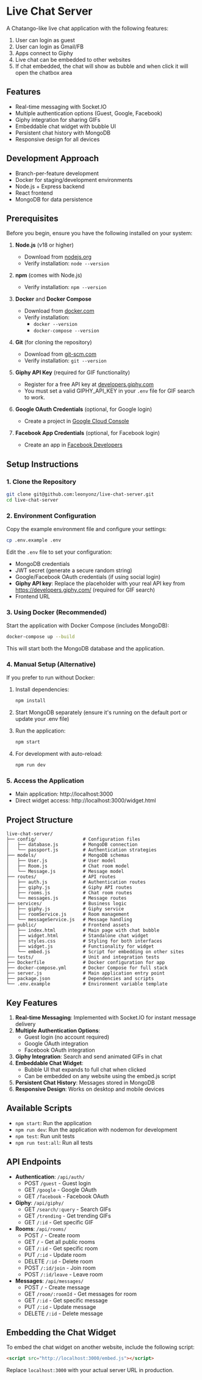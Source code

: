 # Live Chat Server

A Chatango-like live chat application with the following features:
1. User can login as guest
2. User can login as Gmail/FB
3. Apps connect to Giphy
4. Live chat can be embedded to other websites
5. If chat embedded, the chat will show as bubble and when click it will open the chatbox area

## Features
- Real-time messaging with Socket.IO
- Multiple authentication options (Guest, Google, Facebook)
- Giphy integration for sharing GIFs
- Embeddable chat widget with bubble UI
- Persistent chat history with MongoDB
- Responsive design for all devices

## Development Approach
- Branch-per-feature development
- Docker for staging/development environments
- Node.js + Express backend
- React frontend
- MongoDB for data persistence

## Prerequisites

Before you begin, ensure you have the following installed on your system:

1. **Node.js** (v18 or higher)
   - Download from [nodejs.org](https://nodejs.org/)
   - Verify installation: `node --version`

2. **npm** (comes with Node.js)
   - Verify installation: `npm --version`

3. **Docker** and **Docker Compose**
   - Download from [docker.com](https://www.docker.com/products/docker-desktop)
   - Verify installation: 
     - `docker --version`
     - `docker-compose --version`

4. **Git** (for cloning the repository)
   - Download from [git-scm.com](https://git-scm.com/downloads)
   - Verify installation: `git --version`

5. **Giphy API Key** (required for GIF functionality)
   - Register for a free API key at [developers.giphy.com](https://developers.giphy.com/)
   - You must set a valid GIPHY_API_KEY in your `.env` file for GIF search to work.

6. **Google OAuth Credentials** (optional, for Google login)
   - Create a project in [Google Cloud Console](https://console.cloud.google.com/)

7. **Facebook App Credentials** (optional, for Facebook login)
   - Create an app in [Facebook Developers](https://developers.facebook.com/)

## Setup Instructions

### 1. Clone the Repository
```bash
git clone git@github.com:leonyonz/live-chat-server.git
cd live-chat-server
```

### 2. Environment Configuration
Copy the example environment file and configure your settings:
```bash
cp .env.example .env
```

Edit the `.env` file to set your configuration:
- MongoDB credentials
- JWT secret (generate a secure random string)
- Google/Facebook OAuth credentials (if using social login)
- **Giphy API key**: Replace the placeholder with your real API key from https://developers.giphy.com/ (required for GIF search)
- Frontend URL

### 3. Using Docker (Recommended)
Start the application with Docker Compose (includes MongoDB):
```bash
docker-compose up --build
```

This will start both the MongoDB database and the application.

### 4. Manual Setup (Alternative)
If you prefer to run without Docker:

1. Install dependencies:
   ```bash
   npm install
   ```

2. Start MongoDB separately (ensure it's running on the default port or update your .env file)

3. Run the application:
   ```bash
   npm start
   ```

4. For development with auto-reload:
   ```bash
   npm run dev
   ```

### 5. Access the Application
- Main application: http://localhost:3000
- Direct widget access: http://localhost:3000/widget.html

## Project Structure

```
live-chat-server/
├── config/                 # Configuration files
│   ├── database.js         # MongoDB connection
│   └── passport.js         # Authentication strategies
├── models/                 # MongoDB schemas
│   ├── User.js             # User model
│   ├── Room.js             # Chat room model
│   └── Message.js          # Message model
├── routes/                 # API routes
│   ├── auth.js             # Authentication routes
│   ├── giphy.js            # Giphy API routes
│   ├── rooms.js            # Chat room routes
│   └── messages.js         # Message routes
├── services/               # Business logic
│   ├── giphy.js            # Giphy service
│   ├── roomService.js      # Room management
│   └── messageService.js   # Message handling
├── public/                 # Frontend assets
│   ├── index.html          # Main page with chat bubble
│   ├── widget.html         # Standalone chat widget
│   ├── styles.css          # Styling for both interfaces
│   ├── widget.js           # Functionality for widget
│   └── embed.js            # Script for embedding on other sites
├── tests/                  # Unit and integration tests
├── Dockerfile              # Docker configuration for app
├── docker-compose.yml      # Docker Compose for full stack
├── server.js               # Main application entry point
├── package.json            # Dependencies and scripts
└── .env.example            # Environment variable template
```

## Key Features

1. **Real-time Messaging**: Implemented with Socket.IO for instant message delivery
2. **Multiple Authentication Options**:
   - Guest login (no account required)
   - Google OAuth integration
   - Facebook OAuth integration
3. **Giphy Integration**: Search and send animated GIFs in chat
4. **Embeddable Chat Widget**:
   - Bubble UI that expands to full chat when clicked
   - Can be embedded on any website using the embed.js script
5. **Persistent Chat History**: Messages stored in MongoDB
6. **Responsive Design**: Works on desktop and mobile devices

## Available Scripts

- `npm start`: Run the application
- `npm run dev`: Run the application with nodemon for development
- `npm test`: Run unit tests
- `npm run test:all`: Run all tests

## API Endpoints

- **Authentication**: `/api/auth/`
  - POST `/guest` - Guest login
  - GET `/google` - Google OAuth
  - GET `/facebook` - Facebook OAuth
- **Giphy**: `/api/giphy/`
  - GET `/search/:query` - Search GIFs
  - GET `/trending` - Get trending GIFs
  - GET `/:id` - Get specific GIF
- **Rooms**: `/api/rooms/`
  - POST `/` - Create room
  - GET `/` - Get all public rooms
  - GET `/:id` - Get specific room
  - PUT `/:id` - Update room
  - DELETE `/:id` - Delete room
  - POST `/:id/join` - Join room
  - POST `/:id/leave` - Leave room
- **Messages**: `/api/messages/`
  - POST `/` - Create message
  - GET `/room/:roomId` - Get messages for room
  - GET `/:id` - Get specific message
  - PUT `/:id` - Update message
  - DELETE `/:id` - Delete message

## Embedding the Chat Widget

To embed the chat widget on another website, include the following script:

```html
<script src="http://localhost:3000/embed.js"></script>
```

Replace `localhost:3000` with your actual server URL in production.
